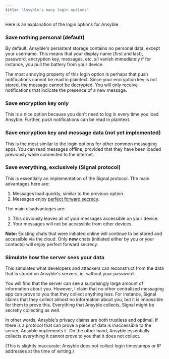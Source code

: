 ```yaml
---
title: "Ansyble's many login options"
---
```


Here is an explanation of the login options for Ansyble.

### Save nothing personal (default)

By default, Ansyble's persistent storage contains no personal data, except your username. This means that your display name (first and last), password, encryption key, messages, etc. all vanish immediately if for instance, you pull the battery from your device.

The most annoying property of this login option is perhaps that push notifications cannot be read in plaintext. Since your encryption key is not stored, the message cannot be decrypted. You will only receive notifications that indicate the presence of a new message.

### Save encryption key only

This is a nice option because you don't need to log in every time you load Ansyble. Further, push notifications can be read in plaintext. 

### Save encryption key and message data (not yet implemented)

This is the most similar to the login options for other common messaging apps. You can read messages offline, provided that they have been loaded previously while connected to the internet.

### Save everything, exclusively (Signal protocol)

This is essentially an implementation of the Signal protocol. The main advantages here are: 

1. Messages load quickly, similar to the previous option.
2. Messages enjoy [perfect forward secrecy](https://en.wikipedia.org/wiki/Forward_secrecy).

The main disadvantages are:

1. This obviously leaves all of your messages accessible on your device.
2. Your messages will not be accessible from other devices.

__Note:__ Existing chats that were initiated online will continue to be stored and accessible via the cloud. Only __new__ chats (initiated either by you or your contacts) will enjoy perfect forward secrecy.

### Simulate how the server sees your data

This simulates what developers and attackers can reconstruct from the data that is stored on Ansyble's servers, ie. without your password.

You will find that the server can see a surprisingly large amount of information about you. However, I claim that no other centralized messaging app can prove to you that they collect anything less. For instance, Signal claims that they collect almost no information about you, but it is impossible for them to prove this. Everything that Ansyble collects, Signal might be secretly collecting as well.

In other words, Ansyble's privacy claims are both trustless and optimal. If there is a protocol that can prove a piece of data is inaccessible to the server, Ansyble implements it. On the other hand, Ansyble essentially collects everything it cannot prove to you that it does not collect.

(This is slightly inaccurate: Ansyble does not collect login timestamps or IP addresses at the time of writing.)
